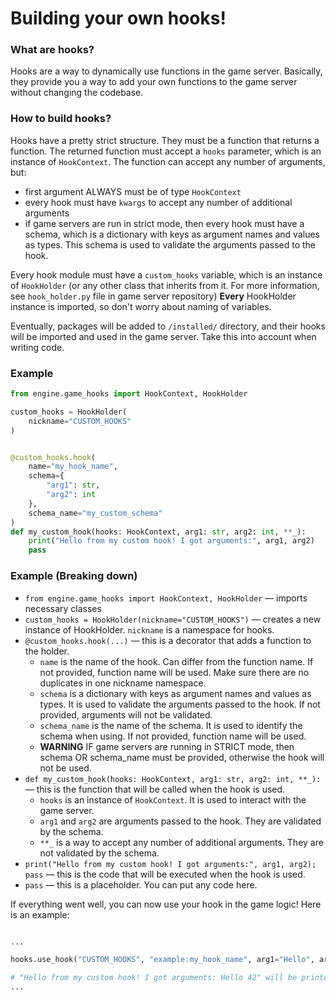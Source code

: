 # Building your own hooks!

### What are hooks?

Hooks are a way to dynamically use functions in the game server.
Basically, they provide you a way to add your own functions to the game server without changing the codebase.

### How to build hooks?

Hooks have a pretty strict structure. They must be a function that returns a function. The returned function must accept
a `hooks` parameter, which is an instance of `HookContext`.
The function can accept any number of arguments, but:

- first argument ALWAYS must be of type `HookContext`
- every hook must have `kwargs` to accept any number of additional arguments
- if game servers are run in strict mode, then every hook must have a schema, which is a dictionary with keys as
  argument names and values as types.
  This schema is used to validate the arguments passed to the hook.

Every hook module must have a `custom_hooks` variable, which is an instance of `HookHolder` (or any other class that
inherits from it. For more information, see `hook_holder.py` file in game server repository)
**Every** HookHolder instance is imported, so don't worry about naming of variables.

Eventually, packages will be added to `/installed/` directory, and their hooks will be imported and used in the game
server.
Take this into account when writing code.

### Example

```python
from engine.game_hooks import HookContext, HookHolder

custom_hooks = HookHolder(
    nickname="CUSTOM_HOOKS"
)


@custom_hooks.hook(
    name="my_hook_name",
    schema={
        "arg1": str,
        "arg2": int
    },
    schema_name="my_custom_schema"
)
def my_custom_hook(hooks: HookContext, arg1: str, arg2: int, **_):
    print("Hello from my custom hook! I got arguments:", arg1, arg2)
    pass

```

### Example (Breaking down)

- `from engine.game_hooks import HookContext, HookHolder` — imports necessary classes
- `custom_hooks = HookHolder(nickname="CUSTOM_HOOKS")` — creates a new instance of HookHolder. `nickname` is a namespace
  for hooks.
- `@custom_hooks.hook(...)` — this is a decorator that adds a function to the holder.
    - `name` is the name of the hook. Can differ from the function name. If not provided, function name will be used.
      Make sure there are no duplicates in one nickname namespace.
    - `schema` is a dictionary with keys as argument names and values as types. It is used to validate the arguments
      passed to the hook. If not provided, arguments will not be validated.
    - `schema_name` is the name of the schema. It is used to identify the schema when using. If not provided, function
      name will be used.
    - **WARNING** IF game servers are running in STRICT mode, then schema OR schema_name must be provided, otherwise the
      hook will not be used.
- `def my_custom_hook(hooks: HookContext, arg1: str, arg2: int, **_):` — this is the function that will be called when
  the hook is used.
    - `hooks` is an instance of `HookContext`. It is used to interact with the game server.
    - `arg1` and `arg2` are arguments passed to the hook. They are validated by the schema.
    - `**_` is a way to accept any number of additional arguments. They are not validated by the schema.
- `print("Hello from my custom hook! I got arguments:", arg1, arg2); pass` — this is the code that will be executed when
  the hook is used.
- `pass` — this is a placeholder. You can put any code here.

If everything went well, you can now use your hook in the game logic! Here is an example:

```python

...

hooks.use_hook("CUSTOM_HOOKS", "example:my_hook_name", arg1="Hello", arg2=42)

# "Hello from my custom hook! I got arguments: Hello 42" will be printed to the console
...

```